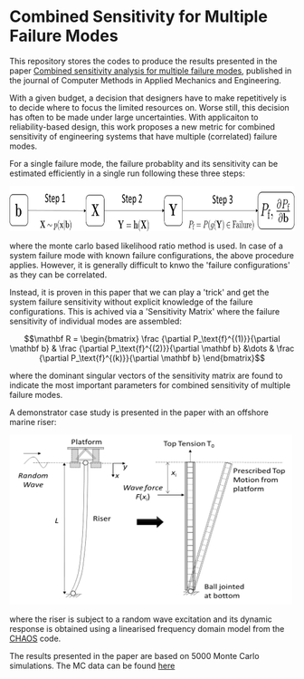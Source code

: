 # Combined Sensitivity for Multiple Failure Modes

This repository stores the codes to produce the results presented in the paper [Combined sensitivity analysis for multiple failure modes](https://doi.org/10.1016/j.cma.2022.115030), published in the journal of Computer Methods in Applied Mechanics and Engineering. 

With a given budget, a decision that designers have to make repetitively is to decide where to focus the limited resources on. Worse still, this decision has often to be made under large uncertainties. With applicaiton to reliability-based design, this work proposes a new metric for combined sensitivity of engineering systems that have multiple (correlated) failure modes. 

For a single failure mode, the failure probablity and its sensitivity can be estimated efficiently in a single run following these three steps: 

<img src="/docs/numericalFlowChart.png" height="80" width="700">

where the monte carlo based likelihood ratio method is used.  In case of a system failure mode with known failure configurations, the above procedure applies. However, it is generally difficult to knwo the 'failure configurations' as they can be correlated. 

Instead, it is proven in this paper that we can play a 'trick' and get the system failure sensitivity without explicit knowledge of the failure configurations. This is achived via a 'Sensitivity Matrix' where the failure sensitivity of individual modes are assembled:

$$\mathbf R = \begin{bmatrix}
\frac {\partial P_\text{f}^{(1)}}{\partial \mathbf b} & \frac {\partial P_\text{f}^{(2)}}{\partial \mathbf b} &\dots & \frac {\partial P_\text{f}^{(k)}}{\partial \mathbf b}
\end{bmatrix}$$

where the dominant singular vectors of the sensitivity matrix are found to indicate the most important parameters for combined sensitivity of multiple failure modes.

A demonstrator case study is presented in the paper with an offshore marine riser: 

<img src="/docs/marineriser.png" height="300" width="500">

where the riser is subject to a random wave excitation and its dynamic response is obtained using a linearised frequency domain model from the [CHAOS](https://github.com/longitude-jyang/hydro-suite) code. 

The results presented in the paper are based on 5000 Monte Carlo simulations. The MC data can be found [here](https://www.dropbox.com/s/h5apdcgymz4yzfc/MR_RS2_FATIGUE_N5000_11-06-2020%2008-26.mat?dl=0)


